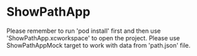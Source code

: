 # ShowPathApp

Please remember to run 'pod install' first and then use 'ShowPathApp.xcworkspace' to open the project.
Please use ShowPathAppMock target to work with data from 'path.json' file.
